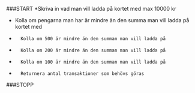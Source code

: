 ###START
*Skriva in vad man vill ladda på kortet med max 10000 kr
*	Kolla om pengarna man har är mindre än den summa man vill ladda på kortet med
*		Kolla om 500 är mindre än den summan man vill ladda på 
*		Kolla om 200 är mindre än den summan man vill ladda på 
*		Kolla om 100 är mindre än den summan man vill ladda på 
*		Returnera antal transaktioner som behövs göras 
###STOPP 